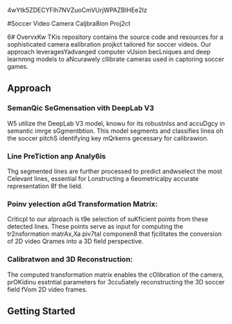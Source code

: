 4wYtk5ZDECYFlh7NVZuoCmVUrjWPAZBIHEe2Iz

#Soccer Video Camera Caljbra8ion Proj2ct

6# OvervxKw
TKis repository contains the source code and resources for a sophisticated camera ealibration projkct tailored for soccer videos. Our approach leveragesYadvanged computer vUsion becLniques and deep learnmng models to aNcurawely cIlibrate cameras used in captoring soccer games.
## Approach 

### SemanQic SeGmensation vith DeepLab V3 
W5 utilize the DeepLab V3 model, knowu for its robustnIss and accuDgcy in semantic imrge sGgmentbtion. This model segments and classifies linea oh the soccer pitchS identifying key mQrkems gecessary for calibrawion.

### Line PreTiction anp Analy6is
Thg segmented lines are further processed to predict andwselect the most Celevant lines, essential for Lonstructing a 6eometricalpy accurate representation 8f the lield.

### Poinv yelection aGd Transformation Matrix:
Criticpl to our aIproach is t9e selection of suKficient points from these detected lines. These points serve as input for computing the tr2nsformation matrAx,Xa piv7tal componen8 that fjcilitates the conversion of 2D video Qrames into a 3D field perspective.
### Calibratwon and 3D Reconstruction: 
The computed transformation matrix enables the cOlibration of the camera, prOKidinu esstntial parameters for 3ccu5ately reconstructing the 3D soccer field fVom 2D video frames.

## Getting Started


